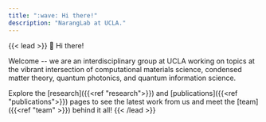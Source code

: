 ```yaml
---
title: ":wave: Hi there!"
description: "NarangLab at UCLA."
---
```


{{< lead >}}
:wave: Hi there!  

Welcome -- we are an interdisciplinary group at UCLA working on topics at the vibrant intersection of computational materials science, condensed matter theory, quantum photonics, and quantum information science. 

Explore the [research]({{<ref "research">}}) and [publications]({{<ref "publications">}}) pages to see the latest work from us and meet the [team]({{<ref "team" >}}) behind it all!
{{< /lead >}}

